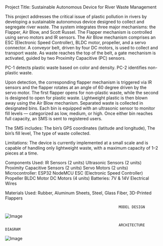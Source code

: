 Project Title: Sustainable Autonomous Device for River Waste Management

This project addresses the critical issue of plastic pollution in rivers by developing a sustainable autonomous device designed to collect and segregate river waste. The system integrates three major mechanisms: the Flapper, Air Blow, and Scott Russel. The Flapper mechanism is controlled using servo motors and IR sensors. The Air Blow mechanism comprises an ESC (Electronic Speed Controller), BLDC motor, propeller, and a servo connector. A conveyor belt, driven by four DC motors, is used to collect and transport waste. As waste reaches the top of the belt, a gate mechanism is activated, guided by two Proximity Capacitive (PC) sensors.

PC-1 detects plastic waste based on color and density.
PC-2 identifies non-plastic waste.

Upon detection, the corresponding flapper mechanism is triggered via IR sensors and the flapper rotates at an angle of 60 degree driven by the servo motor. The first flapper opens for non-plastic waste, while the second is designed to open for plastic waste. Lightweight plastic is then blown away using the Air Blow mechanism. Separated waste is collected in designated bins. Each bin is equipped with an ultrasonic sensor to monitor fill levels — categorized as low, medium, or high. Once either bin reaches full capacity, an SMS is sent to registered users. 

The SMS includes:
The bin’s GPS coordinates (latitude and longitude),
The bin’s fill level,
The type of waste collected.

Limitations:
The device is currently implemented at a small scale and is capable of handling only lightweight waste, with a maximum capacity of 1–2 pieces at a time.

Components Used:
IR Sensors (2 units)
Ultrasonic Sensors (2 units)
Proximity Capacitive Sensors (2 units)
Servo Motors (2 units)
Microcontroller: ESP32 NodeMCU
ESC (Electronic Speed Controller)
Propeller
BLDC Motor
DC Motors (4 units)
Batteries: 7V & 14V
Electrical Wires

Materials Used:
Rubber, Aluminum Sheets, Steel, Glass Fiber, 3D-Printed Flappers


                                                        MODEL DESIGN
![Image](https://github.com/user-attachments/assets/b601e140-f7b8-4dcf-a4d0-dcb4f81867d1)

                                                        ARCHITECTURE DIAGRAM
![Image](https://github.com/user-attachments/assets/22be30fa-7f50-4f6e-9c03-ce3588bda596)
                                                        
